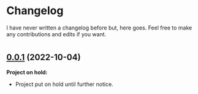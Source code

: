# Changelog

I have never written a changelog before but, here goes. Feel free to make any contributions and edits if you want.

#

## [0.0.1](https://github.com/kurtissfrost/Monster-Killer/releases/tag/V0.0.1a) (2022-10-04)

**Project on hold:**

- Project put on hold until further notice.
